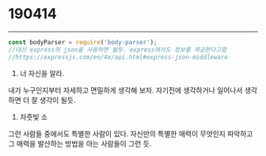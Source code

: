 # 190414

---

```javascript
const bodyParser = require('body-parser');
//대신 express의 json을 사용하면 될듯. express에서도 정보를 제공한다고함
//https://expressjs.com/en/4x/api.html#express-json-middleware
```

1. 너 자신을 알라.

내가 누구인지부터 자세하고 면밀하게 생각해 보자. 자기전에 생각하거나 일어나서 생각하면 더 잘 생각이 될듯.

1. 자줏빛 소

그런 사람들 중에서도 특별한 사람이 있다. 자신만의 특별한 매력이 무엇인지 파악하고 그 매력을 발산하는 방법을 아는 사람들이 그런 듯.
